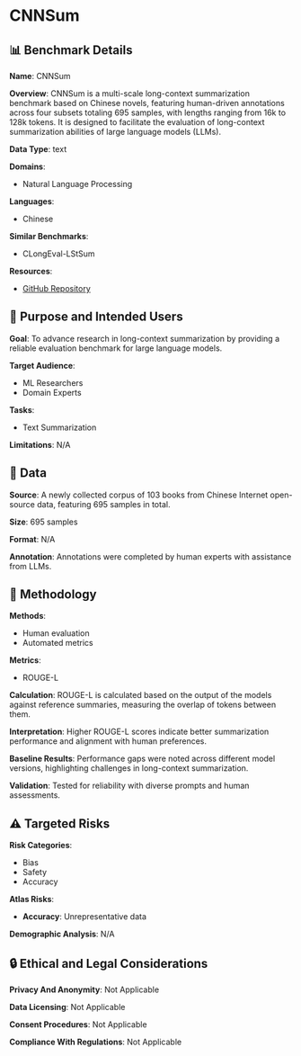 # CNNSum

## 📊 Benchmark Details

**Name**: CNNSum

**Overview**: CNNSum is a multi-scale long-context summarization benchmark based on Chinese novels, featuring human-driven annotations across four subsets totaling 695 samples, with lengths ranging from 16k to 128k tokens. It is designed to facilitate the evaluation of long-context summarization abilities of large language models (LLMs).

**Data Type**: text

**Domains**:
- Natural Language Processing

**Languages**:
- Chinese

**Similar Benchmarks**:
- CLongEval-LStSum

**Resources**:
- [GitHub Repository](https://github.com/CxsGhost/CNNSum)

## 🎯 Purpose and Intended Users

**Goal**: To advance research in long-context summarization by providing a reliable evaluation benchmark for large language models.

**Target Audience**:
- ML Researchers
- Domain Experts

**Tasks**:
- Text Summarization

**Limitations**: N/A

## 💾 Data

**Source**: A newly collected corpus of 103 books from Chinese Internet open-source data, featuring 695 samples in total.

**Size**: 695 samples

**Format**: N/A

**Annotation**: Annotations were completed by human experts with assistance from LLMs.

## 🔬 Methodology

**Methods**:
- Human evaluation
- Automated metrics

**Metrics**:
- ROUGE-L

**Calculation**: ROUGE-L is calculated based on the output of the models against reference summaries, measuring the overlap of tokens between them.

**Interpretation**: Higher ROUGE-L scores indicate better summarization performance and alignment with human preferences.

**Baseline Results**: Performance gaps were noted across different model versions, highlighting challenges in long-context summarization.

**Validation**: Tested for reliability with diverse prompts and human assessments.

## ⚠️ Targeted Risks

**Risk Categories**:
- Bias
- Safety
- Accuracy

**Atlas Risks**:
- **Accuracy**: Unrepresentative data

**Demographic Analysis**: N/A

## 🔒 Ethical and Legal Considerations

**Privacy And Anonymity**: Not Applicable

**Data Licensing**: Not Applicable

**Consent Procedures**: Not Applicable

**Compliance With Regulations**: Not Applicable
